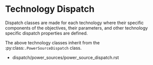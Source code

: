 # Technology Dispatch

Dispatch classes are made for each technology where their specific components of the objectives,
their parameters, and other technology specific dispatch properties are defined.

<!-- - dispatch/power_sources/pv_dispatch.rst
- dispatch/power_sources/wind_dispatch.rst
- dispatch/power_sources/wave_dispatch.rst
- dispatch/power_sources/trough_dispatch.rst
- dispatch/power_sources/tower_dispatch.rst
- dispatch/power_sources/csp_dispatch.rst -->

The above technology classes inherit from the :py:class:`.PowerSourceDispatch` class.

- dispatch/power_sources/power_source_dispatch.rst
